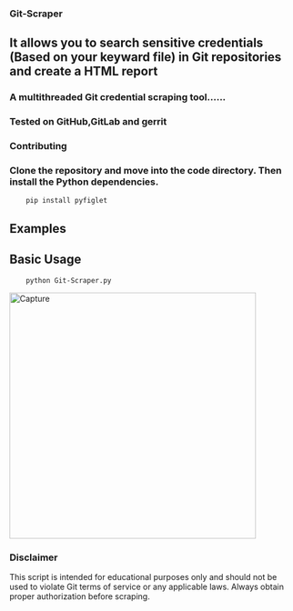 ### Git-Scraper
## It allows you to search sensitive credentials (Based on your keyward file) in Git repositories and create a HTML report

### A multithreaded Git credential scraping tool...... 
### Tested on GitHub,GitLab and gerrit

### Contributing
### Clone the repository and move into the code directory. Then install the Python dependencies.
        pip install pyfiglet

## Examples
## Basic Usage
        python Git-Scraper.py

<img width="433" alt="Capture" src="https://github.com/skar4444/Git-Scraper/assets/43452298/4e3f86f4-6ca7-4050-bbee-527b5501733d">


### Disclaimer
This script is intended for educational purposes only and should not be used to violate Git terms of service or any applicable laws. Always obtain proper authorization before scraping.
